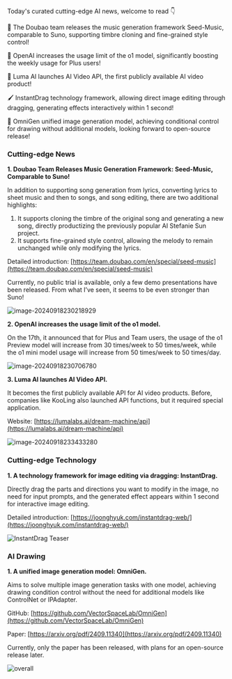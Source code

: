 
Today's curated cutting-edge AI news, welcome to read 👇

🎵 The Doubao team releases the music generation framework Seed-Music, comparable to Suno, supporting timbre cloning and fine-grained style control!

🚀 OpenAI increases the usage limit of the o1 model, significantly boosting the weekly usage for Plus users!

🎥 Luma AI launches AI Video API, the first publicly available AI video product!

🖌️ InstantDrag technology framework, allowing direct image editing through dragging, generating effects interactively within 1 second!

🎨 OmniGen unified image generation model, achieving conditional control for drawing without additional models, looking forward to open-source release!

### Cutting-edge News

**1. Doubao Team Releases Music Generation Framework: Seed-Music, Comparable to Suno!**

In addition to supporting song generation from lyrics, converting lyrics to sheet music and then to songs, and song editing, there are two additional highlights:

1. It supports cloning the timbre of the original song and generating a new song, directly productizing the previously popular AI Stefanie Sun project.
2. It supports fine-grained style control, allowing the melody to remain unchanged while only modifying the lyrics.

Detailed introduction: [https://team.doubao.com/en/special/seed-music](https://team.doubao.com/en/special/seed-music)

Currently, no public trial is available, only a few demo presentations have been released. From what I’ve seen, it seems to be even stronger than Suno!

![image-20240918230218929](https://cdn.jsdelivr.net/gh/freelander/oss@master/ai-daily/2024-09-18/image-20240918230218929.png)

**2. OpenAI increases the usage limit of the o1 model.**

On the 17th, it announced that for Plus and Team users, the usage of the o1 Preview model will increase from 30 times/week to 50 times/week, while the o1 mini model usage will increase from 50 times/week to 50 times/day.

![image-20240918230706780](https://cdn.jsdelivr.net/gh/freelander/oss@master/ai-daily/2024-09-18/image-20240918230706780.png)

**3. Luma AI launches AI Video API.**

It becomes the first publicly available API for AI video products. Before, companies like KooLing also launched API functions, but it required special application.

Website: [https://lumalabs.ai/dream-machine/api](https://lumalabs.ai/dream-machine/api)

![image-20240918233433280](https://cdn.jsdelivr.net/gh/freelander/oss@master/ai-daily/2024-09-18/image-20240918233433280.png)

### Cutting-edge Technology

**1. A technology framework for image editing via dragging: InstantDrag.**

Directly drag the parts and directions you want to modify in the image, no need for input prompts, and the generated effect appears within 1 second for interactive image editing.

Detailed introduction: [https://joonghyuk.com/instantdrag-web/](https://joonghyuk.com/instantdrag-web/)

![InstantDrag Teaser](https://cdn.jsdelivr.net/gh/freelander/oss@master/ai-daily/2024-09-18/teaser2.jpg)

### AI Drawing

**1. A unified image generation model: OmniGen.**

Aims to solve multiple image generation tasks with one model, achieving drawing condition control without the need for additional models like ControlNet or IPAdapter.

GitHub: [https://github.com/VectorSpaceLab/OmniGen](https://github.com/VectorSpaceLab/OmniGen)

Paper: [https://arxiv.org/pdf/2409.11340](https://arxiv.org/pdf/2409.11340)

Currently, only the paper has been released, with plans for an open-source release later.

![overall](https://cdn.jsdelivr.net/gh/freelander/oss@master/ai-daily/2024-09-18/overall.jpg)

